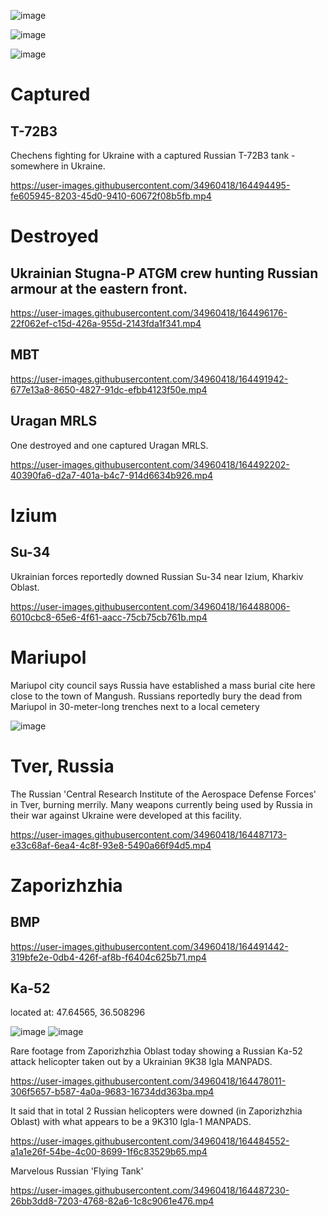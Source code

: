 ![image](https://user-images.githubusercontent.com/34960418/164485276-4d365a79-f0ff-410b-ae72-20e08e450237.png)

![image](https://user-images.githubusercontent.com/34960418/164485311-e0a2a753-060a-4de9-91e3-07c4b6799f5d.png)

![image](https://user-images.githubusercontent.com/34960418/164485408-7a43181f-d838-447c-aec2-7db05b26be6b.png)


# Captured

## T-72B3

Chechens fighting for Ukraine with a captured Russian T-72B3 tank - somewhere in Ukraine.

https://user-images.githubusercontent.com/34960418/164494495-fe605945-8203-45d0-9410-60672f08b5fb.mp4


# Destroyed

## Ukrainian Stugna-P ATGM crew hunting Russian armour at the eastern front.

https://user-images.githubusercontent.com/34960418/164496176-22f062ef-c15d-426a-955d-2143fda1f341.mp4


## MBT

https://user-images.githubusercontent.com/34960418/164491942-677e13a8-8650-4827-91dc-efbb4123f50e.mp4


## Uragan MRLS

One destroyed and one captured Uragan MRLS.

https://user-images.githubusercontent.com/34960418/164492202-40390fa6-d2a7-401a-b4c7-914d6634b926.mp4


# Izium

## Su-34

Ukrainian forces reportedly downed Russian Su-34 near Izium, Kharkiv Oblast.

https://user-images.githubusercontent.com/34960418/164488006-6010cbc8-65e6-4f61-aacc-75cb75cb761b.mp4


# Mariupol

Mariupol city council says Russia have established a mass burial cite here close to the town of Mangush.
Russians reportedly bury the dead from Mariupol in 30-meter-long trenches next to a local cemetery

![image](https://user-images.githubusercontent.com/34960418/164486508-0943187e-4d7b-44dc-9ed7-4171bc9b0e20.png)


# Tver, Russia

The Russian 'Central Research Institute of the Aerospace Defense Forces' in Tver, burning merrily. Many weapons currently being used by Russia in their war against Ukraine were developed at this facility.

https://user-images.githubusercontent.com/34960418/164487173-e33c68af-6ea4-4c8f-93e8-5490a66f94d5.mp4


# Zaporizhzhia

## BMP

https://user-images.githubusercontent.com/34960418/164491442-319bfe2e-0db4-426f-af8b-f6404c625b71.mp4


## Ka-52

located at: 47.64565, 36.508296

![image](https://user-images.githubusercontent.com/34960418/164484743-08e812e6-50c3-4254-b8bc-7a13ba60708d.png)
![image](https://user-images.githubusercontent.com/34960418/164484935-3caf4d5b-0131-46c4-908a-8bcc664f5b19.png)

Rare footage from Zaporizhzhia Oblast today showing a Russian Ka-52 attack helicopter taken out by a Ukrainian 9K38 Igla MANPADS.

https://user-images.githubusercontent.com/34960418/164478011-306f5657-b587-4a0a-9683-16734dd363ba.mp4

It said that in total 2 Russian helicopters were downed (in Zaporizhzhia Oblast) with what appears to be a 9K310 Igla-1 MANPADS.

https://user-images.githubusercontent.com/34960418/164484552-a1a1e26f-54be-4c00-8699-1f6c83529b65.mp4

Marvelous Russian 'Flying Tank'

https://user-images.githubusercontent.com/34960418/164487230-26bb3dd8-7203-4768-82a6-1c8c9061e476.mp4

